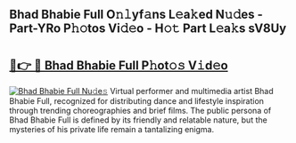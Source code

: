 ## Bhad Bhabie Full O𝚗𝚕yf𝚊ns L𝚎a𝚔ed N𝚞𝚍es - Part-YRo P𝚑𝚘tos Vi𝚍𝚎o - H𝚘𝚝 Part L𝚎a𝚔s sV8Uy

# <h2><a href="http://kf1pvu3.oniu.top/?m=Bhad+Bhabie+Full">🔗👉 🔴 Bhad Bhabie Full P𝚑ot𝚘𝚜 V𝚒d𝚎o</a></h2>

[![Bhad Bhabie Full Nu𝚍e𝚜](https://i.imgur.com/0qMVB7G.gif)](http://kf1pvu3.oniu.top/?m=Bhad+Bhabie+Full)
Virtual performer and multimedia artist Bhad Bhabie Full, recognized for distributing dance and lifestyle inspiration through trending choreographies and brief films. The public persona of Bhad Bhabie Full is defined by its friendly and relatable nature, but the mysteries of his private life remain a tantalizing enigma.  
